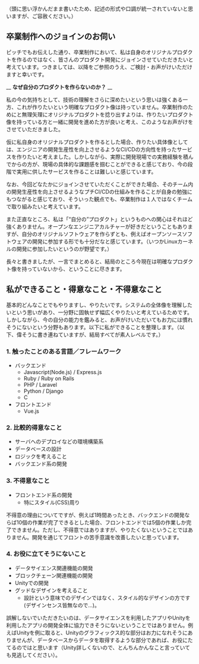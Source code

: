（頭に思い浮かんだまま書いたため、記述の形式や口調が統一されていないと思いますが、ご容赦ください。）

## 卒業制作へのジョインのお伺い

ピッチでもお伝えした通り、卒業制作において、私は自身のオリジナルプロダクトを作るのではなく、皆さんのプロダクト開発にジョインさせていただきたいと考えています。つきましては、以降をご参照のうえ、ご検討・お声がけいただけますと幸いです。

__ **なぜ自分のプロダクトを作らないのか？** __

私の今の気持ちとして、技術の理解をさらに深めたいという思いは強くある一方、これが作りたいという明確なプロダクト像は持っていません。卒業制作のためにと無理矢理にオリジナルプロダクトを捻り出すよりは、作りたいプロダクト像を持っている方と一緒に開発を進めた方が良いと考え、このようなお声がけをさせていただきました。

仮に私自身のオリジナルプロダクトを作るとした場合、作りたい具体像としては、エンジニアの開発生産性を向上させるようなCI/CDの方向性を持ったサービスを作りたいと考えました。しかしながら、実際に開発現場での実務経験を積んでからの方が、現場の具体的な課題感を掴むことができると感じており、今の段階で実用に供したサービスを作ることは難しいと感じています。

なお、今回どなたかにジョインさせていただくことができた場合、そのチーム内の開発生産性を向上させるようなプチCI/CDの仕組みを作ることが自身の勉強にもつながると感じており、そういった観点でも、卒業制作は１人ではなくチームで取り組みたいと考えています。

また正直なところ、私は「“自分の”プロダクト」というものへの関心はそれほど強くありません。オープンなエンジニアカルチャーが好きだということもありますが、自分のオリジナルソフトウェアを作らずとも、例えばオープンソースソフトウェアの開発に参加する形でも十分だなと感じています。（いつかLinuxカーネルの開発に参加したいというのが野望です。）

長々と書きましたが、一言でまとめると、結局のところ今現在は明確なプロダクト像を持っていないから、ということに尽きます。

## 私ができること・得意なこと・不得意なこと

基本的どんなことでもやりますし、やりたいです。システムの全体像を理解したいという思いがあり、一分野に固執せず幅広くやりたいと考えているためです。しかしながら、今の自分の能力を鑑みると、お声がけいただいてもお力には慣れそうにないという分野もあります。以下に私ができることを整理します。（以下、偉そうに書き連ねていますが、結局すべてが素人レベルです。）

### 1. 触ったことのある言語／フレームワーク
- バックエンド
  - Javascript(Node.js) / Express.js
  - Ruby / Ruby on Rails
  - PHP / Laravel
  - Python / Django
  - C
- フロントエンド
  - Vue.js

### 2. 比較的得意なこと
- サーバへのデプロイなどの環境構築系
- データベースの設計
- ロジックを考えること
- バックエンド系の開発

### 3. 不得意なこと
- フロントエンド系の開発
  - 特にスタイル(CSS)周り

不得意の理由についてですが、例えば1時間あったとき、バックエンドの開発ならば10個の作業が完了できるとした場合、フロントエンドでは5個の作業しか完了できません。ただし、不得意ではありますが、やりたくないということではありません。開発を通じてフロントの苦手意識を改善したいと思っています。

### 4. お役に立てそうにないこと
- データサイエンス関連機能の開発
- ブロックチェーン関連機能の開発
- Unityでの開発
- グッドなデザインを考えること
  - 設計という意味でのデザインではなく、スタイル的なデザインの方です(デザインセンス皆無なので...)。

誤解しないでいただきたいのは、データサイエンスを利用したアプリやUnityを利用したアプリの開発全体に協力できそうにないということではありません。例えばUnityを例に取ると、Unityのグラフィックス的な部分はお力になれそうにありませんが、データベースからデータを取得するような部分であれば、お役にたてるのではと思います（Unity詳しくないので、とんちんかんなこと言っていても見逃してください）。
